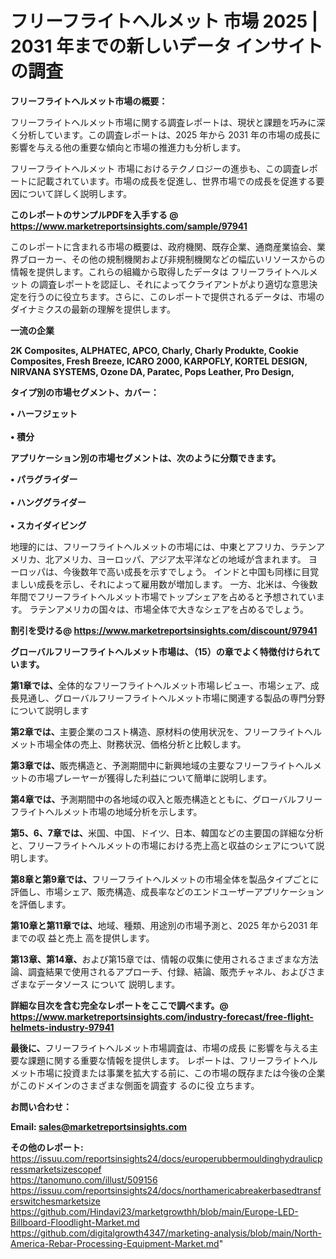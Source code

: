 # フリーフライトヘルメット 市場 2025 | 2031 年までの新しいデータ インサイトの調査

<strong><b>フリーフライトヘルメット市場の概要：</b></strong>

フリーフライトヘルメット市場に関する調査レポートは、現状と課題を巧みに深く分析しています。この調査レポートは、2025 年から 2031 年の市場の成長に影響を与える他の重要な傾向と市場の推進力も分析します。

フリーフライトヘルメット 市場におけるテクノロジーの進歩も、この調査レポートに記載されています。市場の成長を促進し、世界市場での成長を促進する要因について詳しく説明します。

<strong>このレポートのサンプルPDFを入手する @ <a href=https://www.marketreportsinsights.com/sample/97941>https://www.marketreportsinsights.com/sample/97941</a></strong>

このレポートに含まれる市場の概要は、政府機関、既存企業、通商産業協会、業界ブローカー、その他の規制機関および非規制機関などの幅広いリソースからの情報を提供します。これらの組織から取得したデータは フリーフライトヘルメット の調査レポートを認証し、それによってクライアントがより適切な意思決定を行うのに役立ちます。さらに、このレポートで提供されるデータは、市場のダイナミクスの最新の理解を提供します。

<strong>一流の企業</strong>

<strong><b>2K Composites, ALPHATEC, APCO, Charly, Charly Produkte, Cookie Composites, Fresh Breeze, ICARO 2000, KARPOFLY, KORTEL DESIGN, NIRVANA SYSTEMS, Ozone DA, Paratec, Pops Leather, Pro Design,</b></strong>

<strong><b>タイプ別の市場セグメント、カバー：</b></strong>

<strong>• ハーフジェット<br><br>• 積分</strong>

<strong><b>アプリケーション別の市場セグメントは、次のように分類できます。</b></strong>

<strong>• パラグライダー<br><br>• ハンググライダー<br><br>• スカイダイビング</strong>

 地理的には、フリーフライトヘルメットの市場には、中東とアフリカ、ラテンアメリカ、北アメリカ、ヨーロッパ、アジア太平洋などの地域が含まれます。 ヨーロッパは、今後数年で高い成長を示すでしょう。 インドと中国も同様に目覚ましい成長を示し、それによって雇用数が増加します。 一方、北米は、今後数年間でフリーフライトヘルメット市場でトップシェアを占めると予想されています。 ラテンアメリカの国々は、市場全体で大きなシェアを占めるでしょう。

<strong>割引を受ける@ <a href=https://www.marketreportsinsights.com/discount/97941>https://www.marketreportsinsights.com/discount/97941</a></strong>

<strong><b>グローバルフリーフライトヘルメット市場は、（15）の章でよく特徴付けられています。</b></strong>

<strong><b>第</b></strong><strong><b>1章では、</b></strong>全体的なフリーフライトヘルメット市場レビュー、市場シェア、成長見通し、グローバルフリーフライトヘルメット市場に関連する製品の専門分野について説明します

<strong><b>第2章では、</b></strong>主要企業のコスト構造、原材料の使用状況を、フリーフライトヘルメット市場全体の売上、財務状況、価格分析と比較します。

<strong><b>第3章では、</b></strong>販売構造と、予測期間中に新興地域の主要なフリーフライトヘルメットの市場プレーヤーが獲得した利益について簡単に説明します。

<strong><b>第4章では、</b></strong>予測期間中の各地域の収入と販売構造とともに、グローバルフリーフライトヘルメット市場の地域分析を示します。

<strong><b>第5、6、7章では、</b></strong>米国、中国、ドイツ、日本、韓国などの主要国の詳細な分析と、フリーフライトヘルメットの市場における売上高と収益のシェアについて説明します。

<strong><b>第8章と第9章では、</b></strong>フリーフライトヘルメットの市場全体を製品タイプごとに評価し、市場シェア、販売構造、成長率などのエンドユーザーアプリケーションを評価します。

<strong><b>第10章と第11章では、</b></strong>地域、種類、用途別の市場予測と、2025 年から2031 年までの収 益と売上 高を提供します。

<strong><b>第13章、第14章、</b></strong>および第15章では、情報の収集に使用されるさまざまな方法論、調査結果で使用されるアプローチ、付録、結論、販売チャネル、およびさまざまなデータソース について 説明します。

<strong>詳細な目次を含む完全なレポートをここで調べます。@ <a href=https://www.marketreportsinsights.com/industry-forecast/free-flight-helmets-industry-97941>https://www.marketreportsinsights.com/industry-forecast/free-flight-helmets-industry-97941</a></strong>

<strong><b>最後に、</b></strong>フリーフライトヘルメット市場調査は、市場の成長 に影響を</a>与える主要な課題に関する重要な情報を提供します。 レポートは、フリーフライトヘルメット市場に投資または事業を拡大する前に、この市場の既存または今後の企業がこのドメインのさまざまな側面を調査す るのに役 立ちます。

<strong><b>お問い合わせ：</b></strong>

<strong>Email: </strong><a href=mailto:sales@marketreportsinsights.com><strong>sales@marketreportsinsights.com</strong></a>

<strong>その他のレポート:</strong>
<br>
<a href=https://issuu.com/reportsinsights24/docs/europerubbermouldinghydraulicpressmarketsizescopef>https://issuu.com/reportsinsights24/docs/europerubbermouldinghydraulicpressmarketsizescopef</a>
<br>
<a href=https://tanomuno.com/illust/509156>https://tanomuno.com/illust/509156</a>
<br>
<a href=https://issuu.com/reportsinsights24/docs/northamericabreakerbasedtransferswitchesmarketsize>https://issuu.com/reportsinsights24/docs/northamericabreakerbasedtransferswitchesmarketsize</a>
<br>
<a href=https://github.com/Hindavi23/marketgrowthh/blob/main/Europe-LED-Billboard-Floodlight-Market.md>https://github.com/Hindavi23/marketgrowthh/blob/main/Europe-LED-Billboard-Floodlight-Market.md</a>
<br>
<a href=https://github.com/digitalgrowth4347/marketing-analysis/blob/main/North-America-Rebar-Processing-Equipment-Market.md>https://github.com/digitalgrowth4347/marketing-analysis/blob/main/North-America-Rebar-Processing-Equipment-Market.md</a>"
